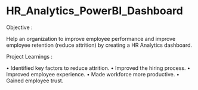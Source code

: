 # HR_Analytics_PowerBI_Dashboard
Objective :

Help an organization to improve employee performance and improve employee retention (reduce attrition) by creating a HR Analytics dashboard.


Project Learnings :

 • Identified key factors to reduce attrition. 
 • Improved the hiring process.
 • Improved employee experience.
 • Made workforce more productive.
 • Gained employee trust.